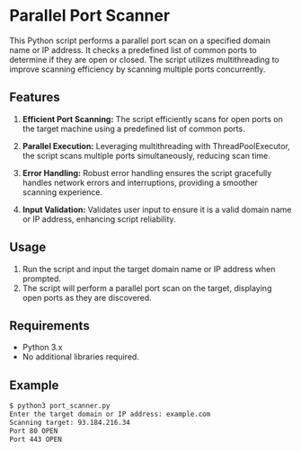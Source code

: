 # Parallel Port Scanner

This Python script performs a parallel port scan on a specified domain name or IP address. It checks a predefined list of common ports to determine if they are open or closed. The script utilizes multithreading to improve scanning efficiency by scanning multiple ports concurrently.

## Features

1. **Efficient Port Scanning:** The script efficiently scans for open ports on the target machine using a predefined list of common ports.

2. **Parallel Execution:** Leveraging multithreading with ThreadPoolExecutor, the script scans multiple ports simultaneously, reducing scan time.

3. **Error Handling:** Robust error handling ensures the script gracefully handles network errors and interruptions, providing a smoother scanning experience.

4. **Input Validation:** Validates user input to ensure it is a valid domain name or IP address, enhancing script reliability.

## Usage

1. Run the script and input the target domain name or IP address when prompted.
2. The script will perform a parallel port scan on the target, displaying open ports as they are discovered.

## Requirements

- Python 3.x
- No additional libraries required.

## Example

```bash
$ python3 port_scanner.py
Enter the target domain or IP address: example.com
Scanning target: 93.184.216.34
Port 80 OPEN
Port 443 OPEN

